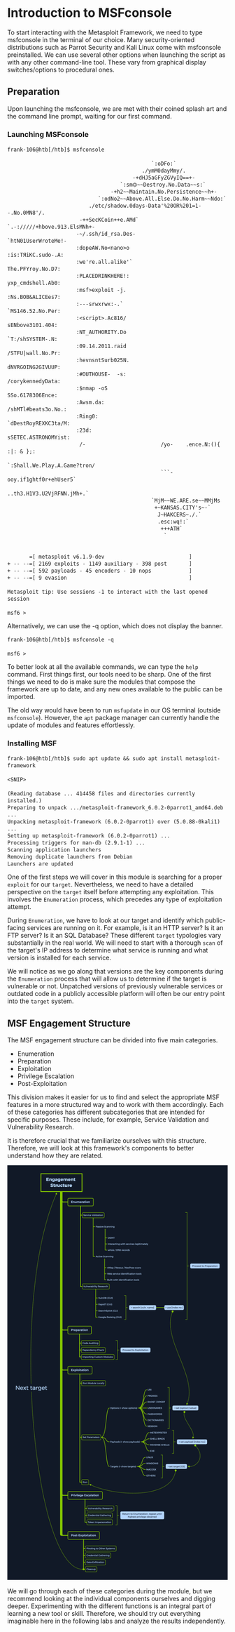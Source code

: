 # Introduction to MSFconsole

To start interacting with the Metasploit Framework, we need to type msfconsole in the terminal of our choice. Many security-oriented distributions such as Parrot Security and Kali Linux come with msfconsole preinstalled. We can use several other options when launching the script as with any other command-line tool. These vary from graphical display switches/options to procedural ones.

## Preparation

Upon launching the msfconsole, we are met with their coined splash art and the command line prompt, waiting for our first command.

### Launching MSFconsole

```
frank-106@htb[/htb]$ msfconsole
                                                  
                                              `:oDFo:`                            
                                           ./ymM0dayMmy/.                          
                                        -+dHJ5aGFyZGVyIQ==+-                    
                                    `:sm⏣~~Destroy.No.Data~~s:`                
                                 -+h2~~Maintain.No.Persistence~~h+-              
                             `:odNo2~~Above.All.Else.Do.No.Harm~~Ndo:`          
                          ./etc/shadow.0days-Data'%20OR%201=1--.No.0MN8'/.      
                       -++SecKCoin++e.AMd`       `.-://///+hbove.913.ElsMNh+-    
                      -~/.ssh/id_rsa.Des-                  `htN01UserWroteMe!-  
                      :dopeAW.No<nano>o                     :is:TЯiKC.sudo-.A:  
                      :we're.all.alike'`                     The.PFYroy.No.D7:  
                      :PLACEDRINKHERE!:                      yxp_cmdshell.Ab0:    
                      :msf>exploit -j.                       :Ns.BOB&ALICEes7:    
                      :---srwxrwx:-.`                        `MS146.52.No.Per:    
                      :<script>.Ac816/                        sENbove3101.404:    
                      :NT_AUTHORITY.Do                        `T:/shSYSTEM-.N:    
                      :09.14.2011.raid                       /STFU|wall.No.Pr:    
                      :hevnsntSurb025N.                      dNVRGOING2GIVUUP:    
                      :#OUTHOUSE-  -s:                       /corykennedyData:    
                      :$nmap -oS                              SSo.6178306Ence:    
                      :Awsm.da:                            /shMTl#beats3o.No.:    
                      :Ring0:                             `dDestRoyREXKC3ta/M:    
                      :23d:                               sSETEC.ASTRONOMYist:    
                       /-                        /yo-    .ence.N:(){ :|: & };:    
                                                 `:Shall.We.Play.A.Game?tron/    
                                                 ```-ooy.if1ghtf0r+ehUser5`    
                                               ..th3.H1V3.U2VjRFNN.jMh+.`          
                                              `MjM~~WE.ARE.se~~MMjMs              
                                               +~KANSAS.CITY's~-`                  
                                                J~HAKCERS~./.`                    
                                                .esc:wq!:`                        
                                                 +++ATH`                            
                                                  `


       =[ metasploit v6.1.9-dev                           ]
+ -- --=[ 2169 exploits - 1149 auxiliary - 398 post       ]
+ -- --=[ 592 payloads - 45 encoders - 10 nops            ]
+ -- --=[ 9 evasion                                       ]

Metasploit tip: Use sessions -1 to interact with the last opened session

msf6 > 
```

Alternatively, we can use the -q option, which does not display the banner.

```
frank-106@htb[/htb]$ msfconsole -q

msf6 > 
```

To better look at all the available commands, we can type the `help` command. First things first, our tools need to be sharp. One of the first things we need to do is make sure the modules that compose the framework are up to date, and any new ones available to the public can be imported.

The old way would have been to run `msfupdate` in our OS terminal (outside `msfconsole`). However, the `apt` package manager can currently handle the update of modules and features effortlessly.

### Installing MSF

```
frank-106@htb[/htb]$ sudo apt update && sudo apt install metasploit-framework

<SNIP>

(Reading database ... 414458 files and directories currently installed.)
Preparing to unpack .../metasploit-framework_6.0.2-0parrot1_amd64.deb ...
Unpacking metasploit-framework (6.0.2-0parrot1) over (5.0.88-0kali1) ...
Setting up metasploit-framework (6.0.2-0parrot1) ...
Processing triggers for man-db (2.9.1-1) ...
Scanning application launchers
Removing duplicate launchers from Debian
Launchers are updated
```

One of the first steps we will cover in this module is searching for a proper `exploit` for our `target`. Nevertheless, we need to have a detailed perspective on the `target` itself before attempting any exploitation. This involves the `Enumeration` process, which precedes any type of exploitation attempt.

During `Enumeration`, we have to look at our target and identify which public-facing services are running on it. For example, is it an HTTP server? Is it an FTP server? Is it an SQL Database? These different `target` typologies vary substantially in the real world. We will need to start with a thorough `scan` of the target's IP address to determine what service is running and what version is installed for each service.

We will notice as we go along that versions are the key components during the `Enumeration` process that will allow us to determine if the target is vulnerable or not. Unpatched versions of previously vulnerable services or outdated code in a publicly accessible platform will often be our entry point into the `target` system.

## MSF Engagement Structure

The MSF engagement structure can be divided into five main categories.

- Enumeration
- Preparation
- Exploitation
- Privilege Escalation
- Post-Exploitation

This division makes it easier for us to find and select the appropriate MSF features in a more structured way and to work with them accordingly. Each of these categories has different subcategories that are intended for specific purposes. These include, for example, Service Validation and Vulnerability Research.

It is therefore crucial that we familiarize ourselves with this structure. Therefore, we will look at this framework's components to better understand how they are related.

![S04_SS03.png](S04_SS03.png)

We will go through each of these categories during the module, but we recommend looking at the individual components ourselves and digging deeper. Experimenting with the different functions is an integral part of learning a new tool or skill. Therefore, we should try out everything imaginable here in the following labs and analyze the results independently.